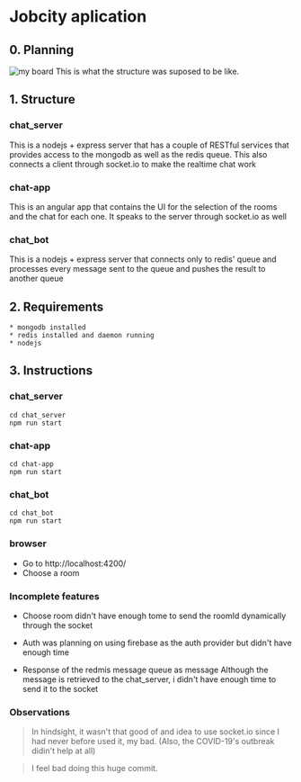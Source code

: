 # Jobcity aplication 

## 0. Planning
![my board](https://imgur.com/Y4SZFOM)
This is what the structure was suposed to be like.

## 1. Structure
### chat_server
This is a nodejs + express server that has a couple of RESTful services that provides access to the mongodb as well as the redis queue. This also connects a client through socket.io to make the realtime chat work
### chat-app
This is an angular app that contains the UI for the selection of the rooms and the chat for each one. It speaks to the server through socket.io as well
### chat_bot
This is a nodejs + express server that connects only to redis' queue and processes every message sent to the queue and pushes the result to another queue
## 2. Requirements
    * mongodb installed
    * redis installed and daemon running
    * nodejs

## 3. Instructions
### chat_server
    cd chat_server
    npm run start
### chat-app
    cd chat-app
    npm run start
### chat_bot
    cd chat_bot
    npm run start
### browser
* Go to http://localhost:4200/
* Choose a room

### Incomplete features
* Choose room
didn't have enough tome to send the roomId dynamically through the socket

* Auth
was planning on using firebase as the auth provider but didn't have enough time

* Response of the redmis message queue as message
Although the message is retrieved to the chat_server, i didn't have enough time to send it to the socket

### Observations
> In hindsight, it wasn't that good of and idea to use socket.io since I had never before used it, my bad. (Also, the COVID-19's outbreak didin't help at all)

> I feel bad doing this huge commit.